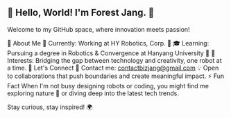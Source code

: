 ## 🌲 Hello, World! I'm Forest Jang. 👋
Welcome to my GitHub space, where innovation meets passion!

🚀 About Me
🔭 Currently: Working at HY Robotics, Corp. 🦾
🎓 Learning: Pursuing a degree in Robotics & Convergence at Hanyang University 🏫
🌟 Interests: Bridging the gap between technology and creativity, one robot at a time.
🤝 Let's Connect
📨 Contact me: contactbizjang@gmail.com
💡 Open to collaborations that push boundaries and create meaningful impact.
⚡ Fun Fact
When I'm not busy designing robots or coding, you might find me exploring nature 🌳 or diving deep into the latest tech trends.

Stay curious, stay inspired! 🌍

<!--## Hi I'm Forest Jang. 👋

**forestjang/forestjang** is a ✨ _special_ ✨ repository because its `README.md` (this file) appears on your GitHub profile.

Here are some ideas to get you started:

- 🔭 I’m currently working on ...
- 🌱 I’m currently learning ...
- 👯 I’m looking to collaborate on ...
- 🤔 I’m looking for help with ...
- 💬 Ask me about ...
- 📫 How to reach me: ...
- 😄 Pronouns: ...
- ⚡ Fun fact: ...
-->
